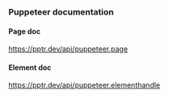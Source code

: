 ### Puppeteer documentation

#### Page doc

https://pptr.dev/api/puppeteer.page

#### Element doc

https://pptr.dev/api/puppeteer.elementhandle
